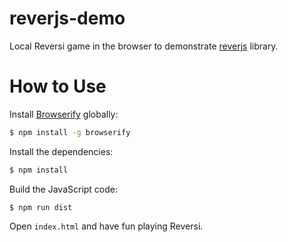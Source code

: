# reverjs-demo

Local Reversi game in the browser to demonstrate [reverjs](https://www.npmjs.com/package/reverjs) library.

# How to Use

Install [Browserify](http://browserify.org/) globally:

```bash
$ npm install -g browserify
```

Install the dependencies:

```bash
$ npm install
```

Build the JavaScript code:

```
$ npm run dist
```

Open `index.html` and have fun playing Reversi.
